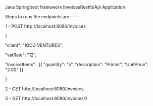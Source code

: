 Java Springboot framework InvoicesRestfulApi Application


Steps to runs the endpoints are : --- 


1  - POST  http://localhost:8080/invoices 


{

  "client": "IOCO VENTURES",

  "vatRate": "12",

 "invoiceItems" : [{
        "quantity": "5",
        "description": "Printer",
        "UnitPrice": "2.00"
    }]
   
}



2 - GET  http://localhost:8080/invoices



3 - GET  http://localhost:8080/invoices/1




